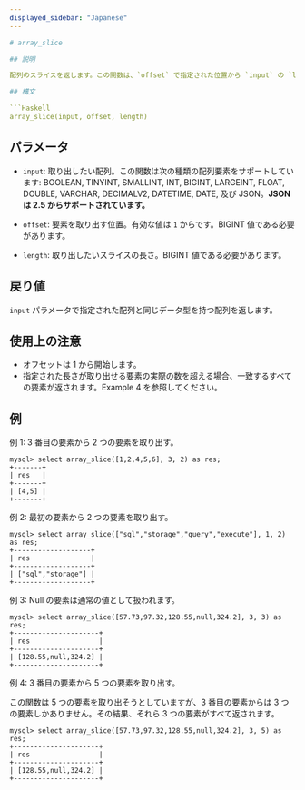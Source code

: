 ```yaml
---
displayed_sidebar: "Japanese"
---

# array_slice

## 説明

配列のスライスを返します。この関数は、`offset` で指定された位置から `input` の `length` 要素を取り出します。

## 構文

```Haskell
array_slice(input, offset, length)
```

## パラメータ

- `input`: 取り出したい配列。この関数は次の種類の配列要素をサポートしています: BOOLEAN, TINYINT, SMALLINT, INT, BIGINT, LARGEINT, FLOAT, DOUBLE, VARCHAR, DECIMALV2, DATETIME, DATE, 及び JSON。**JSON は 2.5 からサポートされています。**

- `offset`: 要素を取り出す位置。有効な値は `1` からです。BIGINT 値である必要があります。

- `length`: 取り出したいスライスの長さ。BIGINT 値である必要があります。

## 戻り値

`input` パラメータで指定された配列と同じデータ型を持つ配列を返します。

## 使用上の注意

- オフセットは 1 から開始します。
- 指定された長さが取り出せる要素の実際の数を超える場合、一致するすべての要素が返されます。Example 4 を参照してください。

## 例

例 1: 3 番目の要素から 2 つの要素を取り出す。

```Plain
mysql> select array_slice([1,2,4,5,6], 3, 2) as res;
+-------+
| res   |
+-------+
| [4,5] |
+-------+
```

例 2: 最初の要素から 2 つの要素を取り出す。

```Plain
mysql> select array_slice(["sql","storage","query","execute"], 1, 2) as res;
+-------------------+
| res               |
+-------------------+
| ["sql","storage"] |
+-------------------+
```

例 3: Null の要素は通常の値として扱われます。

```Plain
mysql> select array_slice([57.73,97.32,128.55,null,324.2], 3, 3) as res;
+---------------------+
| res                 |
+---------------------+
| [128.55,null,324.2] |
+---------------------+
```

例 4: 3 番目の要素から 5 つの要素を取り出す。

この関数は 5 つの要素を取り出そうとしていますが、3 番目の要素からは 3 つの要素しかありません。その結果、それら 3 つの要素がすべて返されます。

```Plain
mysql> select array_slice([57.73,97.32,128.55,null,324.2], 3, 5) as res;
+---------------------+
| res                 |
+---------------------+
| [128.55,null,324.2] |
+---------------------+
```
